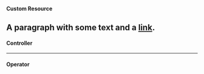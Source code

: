 #### Custom Resource
A paragraph with some text and a [link](http://hakim.se).
---
#### Controller
---
#### Operator
